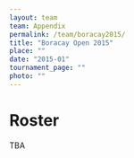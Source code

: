 ```yaml
---
layout: team
team: Appendix
permalink: /team/boracay2015/
title: "Boracay Open 2015"
place: ""
date: "2015-01"
tournament_page: ""
photo: ""
---
```


# Roster

TBA
